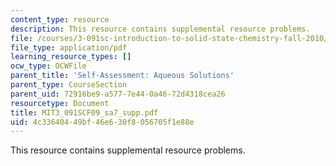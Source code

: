 ```yaml
---
content_type: resource
description: This resource contains supplemental resource problems.
file: /courses/3-091sc-introduction-to-solid-state-chemistry-fall-2010/4c33640449bf46e630f8056705f1e88e_MIT3_091SCF09_sa7_supp.pdf
file_type: application/pdf
learning_resource_types: []
ocw_type: OCWFile
parent_title: 'Self-Assessment: Aqueous Solutions'
parent_type: CourseSection
parent_uid: 72916be9-a577-7e44-0a46-72d4318cea26
resourcetype: Document
title: MIT3_091SCF09_sa7_supp.pdf
uid: 4c336404-49bf-46e6-30f8-056705f1e88e
---
```

This resource contains supplemental resource problems.